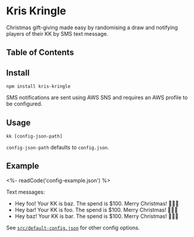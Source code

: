 # Kris Kringle

Christmas gift-giving made easy by randomising a draw and notifying players of their KK by SMS text message.

## Table of Contents

<!-- START doctoc generated TOC please keep comment here to allow auto update -->
<!-- DON'T EDIT THIS SECTION, INSTEAD RE-RUN doctoc TO UPDATE -->
<!-- END doctoc generated TOC please keep comment here to allow auto update -->

## Install

```
npm install kris-kringle
```

SMS notifications are sent using AWS SNS and requires an AWS profile to be configured.

## Usage

```
kk [config-json-path]
```

`config-json-path` defaults to `config.json`.

## Example

<%- readCode('config-example.json') %>

Text messages:

- Hey foo! Your KK is baz. The spend is $100. Merry Christmas! 🎅🏻🎄
- Hey bar! Your KK is foo. The spend is $100. Merry Christmas! 🎅🏻🎄
- Hey baz! Your KK is bar. The spend is $100. Merry Christmas! 🎅🏻🎄

See [`src/default-config.json`](https://github.com/mattriley/kris-kringle/blob/master/src/default-config.json) for other config options.
